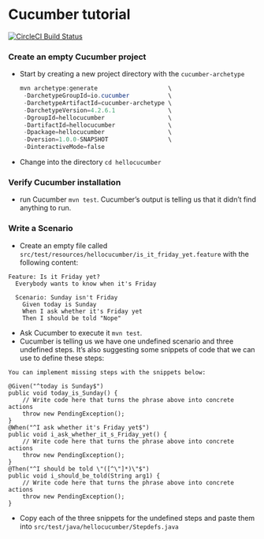 # Cucumber tutorial
[![CircleCI Build Status](https://circleci.com/gh/YuriyPent/cucumber_example.svg?style=shield)](https://circleci.com/gh/YuriyPent/cucumber_example)
### Create an empty Cucumber project
* Start by creating a new project directory with the `cucumber-archetype`
  ```powershell
  mvn archetype:generate                    \
   -DarchetypeGroupId=io.cucumber           \
   -DarchetypeArtifactId=cucumber-archetype \
   -DarchetypeVersion=4.2.6.1               \
   -DgroupId=hellocucumber                  \
   -DartifactId=hellocucumber               \
   -Dpackage=hellocucumber                  \
   -Dversion=1.0.0-SNAPSHOT                 \
   -DinteractiveMode=false
   ```
* Change into the directory `cd hellocucumber`
### Verify Cucumber installation
* run Cucumber `mvn test`. Cucumber’s output is telling us that it didn’t find anything to run.
### Write a Scenario
* Create an empty file called `src/test/resources/hellocucumber/is_it_friday_yet.feature` with the following content:
```cucumber
Feature: Is it Friday yet?
  Everybody wants to know when it's Friday

  Scenario: Sunday isn't Friday
    Given today is Sunday
    When I ask whether it's Friday yet
    Then I should be told "Nope"
```
*  Ask Cucumber to execute it `mvn test`.
*  Cucumber is telling us we have one undefined scenario and three undefined steps. It’s also suggesting some snippets of code that we can use to define these steps:
```cucumber
You can implement missing steps with the snippets below:

@Given("^today is Sunday$")
public void today_is_Sunday() {
    // Write code here that turns the phrase above into concrete actions
    throw new PendingException();
}
@When("^I ask whether it's Friday yet$")
public void i_ask_whether_it_s_Friday_yet() {
    // Write code here that turns the phrase above into concrete actions
    throw new PendingException();
}
@Then("^I should be told \"([^\"]*)\"$")
public void i_should_be_told(String arg1) {
    // Write code here that turns the phrase above into concrete actions
    throw new PendingException();
}
```
* Copy each of the three snippets for the undefined steps and paste them into `src/test/java/hellocucumber/Stepdefs.java`

